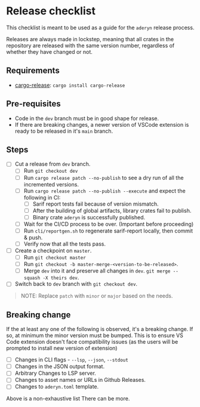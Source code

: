 # Release checklist

This checklist is meant to be used as a guide for the `aderyn` release process.

Releases are always made in lockstep, meaning that all crates in the repository
are released with the same version number, regardless of whether they have
changed or not.

## Requirements

- [cargo-release](https://github.com/crate-ci/cargo-release): `cargo install cargo-release`

## Pre-requisites

- Code in the `dev` branch must be in good shape for release.
- If there are breaking changes, a newer version of VSCode extension is ready to be released in it's `main` branch.

## Steps

- [ ] Cut a release from `dev` branch.
    - [ ] Run `git checkout dev`
    - [ ] Run `cargo release patch --no-publish` to see a dry run of all the incremented versions.
    - [ ] Run `cargo release patch --no-publish --execute` and expect the following in CI:
        - [ ] Sarif report tests fail because of version mismatch.
        - [ ] After the building of global artifacts, library crates fail to publish.
        - [ ] Binary crate `aderyn` is successfully published.
    - [ ] Wait for the CI/CD process to be over. (Important before proceeding)
    - [ ] Run `cli/reportgen.sh` to regenerate sarif-report locally, then commit & push.
    - [ ] Verify now that all the tests pass.
- [ ] Create a checkpoint on `master`.
    - [ ] Run `git checkout master`
    - [ ] Run `git checkout -b master-merge-<version-to-be-released>`.
    - [ ] Merge `dev` into it and preserve all changes in `dev`. `git merge --squash -X theirs dev`.
- [ ] Switch back to `dev` branch with `git checkout dev`.

> NOTE: Replace `patch` with `minor` or `major` based on the needs.

## Breaking change

If the at least any one of the following is observed, it's a breaking change. If so, at minimum the minor version must be bumped.
This is to ensure VS Code extension doesn't face compatibility issues (as the users will be prompted to install new version of extension)

- [ ] Changes in CLI flags - `--lsp`, `--json`, `--stdout`
- [ ] Changes in the JSON output format.
- [ ] Arbitrary Changes to LSP server.
- [ ] Changes to asset names or URLs in Github Releases.
- [ ] Changes to `aderyn.toml` template.

Above is a non-exhaustive list There can be more.

